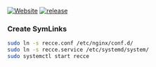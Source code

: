 [![Website](https://img.shields.io/website?url=https://www.aneur.info)](https://www.aneur.info/recce)
[![release](https://img.shields.io/github/v/release/aneurinsmith/recce.svg?style=flat)](https://github.com/aneurinsmith/recce/releases/latest)

### Create SymLinks

```bash
sudo ln -s recce.conf /etc/nginx/conf.d/
sudo ln -s recce.service /etc/systemd/system/
sudo systemctl start recce
```
